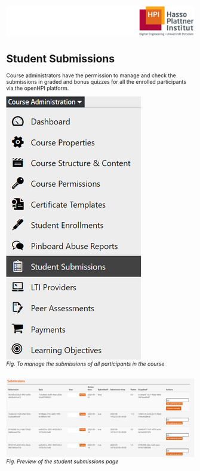 ![HPI Logo](../../img/HPI_Logo.png)

# Student Submissions

Course administrators have the permission to manage and check the submissions in graded and bonus quizzes for all the enrolled participants via the openHPI platform.  

![Student Submission Admin](../../img/features/coursemanagement/student_submit.png)  
*Fig. To manage the submissions of all participants in the course*  
<br>

![Student Submission](../../img/features/coursemanagement/st_submit.png)  
*Fig. Preview of the student submissions page*
